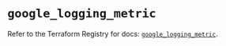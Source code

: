 # `google_logging_metric`

Refer to the Terraform Registry for docs: [`google_logging_metric`](https://registry.terraform.io/providers/hashicorp/google-beta/6.49.2/docs/resources/google_logging_metric).
